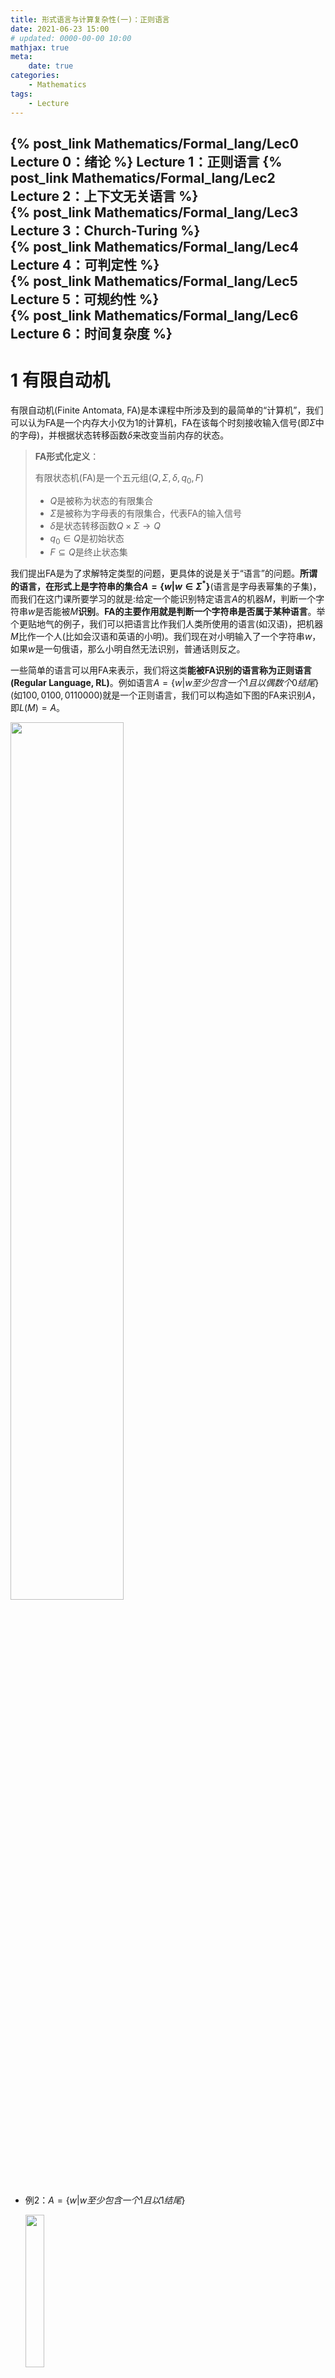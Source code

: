 ```yaml
---
title: 形式语言与计算复杂性(一)：正则语言
date: 2021-06-23 15:00
# updated: 0000-00-00 10:00
mathjax: true
meta:
    date: true
categories: 
    - Mathematics
tags:
    - Lecture
---
```


{% post_link Mathematics/Formal_lang/Lec0 Lecture 0：绪论 %}
Lecture 1：正则语言
{% post_link Mathematics/Formal_lang/Lec2 Lecture 2：上下文无关语言 %}<br>
{% post_link Mathematics/Formal_lang/Lec3 Lecture 3：Church-Turing %}<br>
{% post_link Mathematics/Formal_lang/Lec4 Lecture 4：可判定性 %}<br>
{% post_link Mathematics/Formal_lang/Lec5 Lecture 5：可规约性 %}<br>
{% post_link Mathematics/Formal_lang/Lec6 Lecture 6：时间复杂度 %}
---

<!-- more -->

# 1 有限自动机

有限自动机(Finite Antomata, FA)是本课程中所涉及到的最简单的“计算机”，我们可以认为FA是一个内存大小仅为$1$的计算机，FA在该每个时刻接收输入信号(即$\Sigma$中的字母)，并根据状态转移函数$\delta$来改变当前内存的状态。

> **FA形式化定义**：
> 
> 有限状态机(FA)是一个五元组$(Q,\Sigma,\delta,q_0,F)$
> - $Q$是被称为状态的有限集合
> - $\Sigma$是被称为字母表的有限集合，代表FA的输入信号
> - $\delta$是状态转移函数$Q\times\Sigma\to Q$
> - $q_0\in Q$是初始状态
> - $F\subseteq Q$是终止状态集

我们提出FA是为了求解特定类型的问题，更具体的说是关于“语言”的问题。**所谓的语言，在形式上是字符串的集合$A=\lbrace w|w\in\Sigma^\ast\rbrace$**(语言是字母表幂集的子集)，而我们在这门课所要学习的就是:给定一个能识别特定语言$A$的机器$M$，判断一个字符串$w$是否能被$M$**识别**。**FA的主要作用就是判断一个字符串是否属于某种语言**。举个更贴地气的例子，我们可以把语言比作我们人类所使用的语言(如汉语)，把机器$M$比作一个人(比如会汉语和英语的小明)。我们现在对小明输入了一个字符串$w$，如果$w$是一句俄语，那么小明自然无法识别，普通话则反之。

一些简单的语言可以用FA来表示，我们将这类**能被FA识别的语言称为正则语言(Regular Language, RL)**。例如语言$A=\lbrace w|w至少包含一个1且以偶数个0结尾\rbrace$(如$100,0100,0110000$)就是一个正则语言，我们可以构造如下图的FA来识别$A$，即$L(M)=A$。

<img src="fa-1.png" width="60%" height="60%">

- 例2：$A=\lbrace w|w至少包含一个1且以1结尾\rbrace$
  
  <img src="ex2.png" width="25%" height="25%">

- 例3：$A=\lbrace w|w以0结尾\rbrace$
  
  <img src="ex3.png" width="25%" height="25%">

- 例4：$A=\lbrace w|w的开始符号与结束符号相同\rbrace$
  
  <img src="ex4.png" width="40%" height="40%">

- 例5：$A=\lbrace w|w的和是3的倍数\rbrace$
  
  <img src="ex5.png" width="45%" height="45%">

---

# 2 FA的构造与相关性质 

## 2.1 构造FA

那么，给定一个正则语言$A$，如何设计对应的FA呢？总共有四个步骤，我们以语言$A=\lbrace w|w包含奇数个1\rbrace$为例说明(这个过于简单，其实挺难的)：

1. 列出所有可能，本例中就俩可能：奇数个$1$或偶数个$1$。
2. 将所有可能表示为状态：$q_{odd}$和$q_{even}$，并画为节点。
3. 在结点之间标出状态转移。例如本例中，$q_{even}$接收了$1$则会转移到$q_{odd}$。
4. 标出初始状态和结束状态。本例中，开始时$w$为空，也就是偶数个$1$，所以开始状态为$q_{even}$，而我们希望$w$最终为奇数个$1$，所以终止状态为$q_{odd}$。
   <img src="1_2.png" width="25%" height="25%">

在实际应用中，如果不事先给出所有状态，我们很难应用这个方法，在后面的习题中就可以看出来。

## 2.2 基于语言的运算

假定$A,B$为任意语言语言，我们可以定义基于语言的三种运算：
- Union: $A\cup B=\lbrace x|x\in A\ or\ x\in B\rbrace$
- Concatenation: $A\circ B=\lbrace xy|x\in A\ and\ y\in B\rbrace$
- Star: $A^{\ast}=\lbrace x_1...x_k|k\ge 0\ and\ x_i\in A\rbrace$，类似于幂集。

例如，$\Sigma=\lbrace a,...,z\rbrace$, $A=\lbrace good, bad\rbrace$, $B=\lbrace boy, girl\rbrace$，则有
- $A\cup B=\lbrace good, bad, boy, girl\rbrace$
- $A\circ B=\lbrace goodboy, goodgirl, badboy, badgirl\rbrace$
- $A^{\ast}=\lbrace \epsilon, good, bad, goodgood, goodbad, \cdots\rbrace$

> 正则语言有一个重要的特性，即**封闭性**。所谓的封闭性是指对集合中的任意对象进行某种运算，如果其结果仍在该集合中，则称该集合在该操作上是封闭的(例如在自然数集合$\mathcal{N}$上，加法和乘法操作是封闭的)。**正则语言在以上三种运算上是封闭的**，即，若$A_1,A_2$是正则语言，那么$A_1\cup A_2$、$A_1\circ A_2$和$A^{\ast}$也是正则语言。

我们可以通过构造法先证明正则语言在$\cup$运算上的封闭性

**构造法证明$A_1\cup A_2$的封闭性**<span id='prof1'></span>
假定$M_1=\lbrace Q_1, \Sigma, \delta_1, q_1, F_1\rbrace$识别$A_1$，$M_2=\lbrace Q_2, \Sigma, \delta_2, q_2, F_2\rbrace$识别$A_2$，下面构造$M=\lbrace Q, \Sigma, \delta, q_0, F\rbrace$来识别$A_1\cup A_2$
1. $Q=\lbrace(r_1, r_2)|r_1\in Q_1\ \mathrm{and}\ r_2\in Q_2\rbrace$
2. 三个FA的字母表相同，都为$\Sigma$
3. $\delta((r_1, r_2),a) = (\delta_1(r_1,a), \delta_2(r_2, a))$
4. $q_0=(q_1,q_2)$
5. $F=\lbrace (r_1, r_2)|r_1\in F_1\ or\ r_2\in F_2\rbrace$

证明另外两种操作的封闭性需要引入新的概念，非确定自动机NFA。

---

# 3 非确定自动机

## 3.1 NFA与DFA

前两节我们所涉及的都是确定的自动机，在一个自动机FA中，当前状态在接受了一个信号后，如果所转移的下一个状态是确定的，则称其为确定自动机DFA，反之则为非确定自动机NFA。

> 形式地，一个NFA是一个五元组$(Q, \Sigma, \delta, q_0, F)$
> - $Q$是被称为状态的有限集合
> - $\Sigma$是被称为字母表的有限集合
> - $\delta$是状态转移函数$Q\times\Sigma_{\varepsilon}\to \mathcal{P}(Q)$
> - $q_0\in Q$是初始状态
> - $F\subseteq Q$是终止状态集

NFA与DFA最大的不同在于，DFA的状态转移函数是$Q\times\Sigma\to Q$，即**转移后的状态是一个确定的状态**；NFA的状态转移函数$Q\times\Sigma_{\varepsilon}\to \mathcal{P}(Q)$，该函数**允许接收空信号$\varepsilon$，且转移后的状态是一个状态集合**。下图就是一个NFA的例子，$q_1$在接收$1$后可以跳转到$q_1$或者$q_2$，而$q_2$则允许接收$\varepsilon$。

<img src="2_1_1.png" width="60%" height="60%">

NFA与DFA的语言识别能力是完全相同的，且对任意一个NFA，都可以将其转换为等价的DFA。首先我们给出一个定理以及一个推理：
> **定理：每一个NFA都有一个等价的DFA。等价是指两个机器能识别相同的语言。**
> **推论：一个语言是正则的当且仅当存在NFA能识别它**<span id='lemma1'></span>

随后，我们给出如何构造与NFA等价的DFA的方法，这个方法可以将任意NFA转换为DFA，因此该方法**也是对上述定理的证明**：

**构造与NFA等价的DFA**：

令$N=(Q,\Sigma,\delta,q_0,F)$是能识别语言$A$的NFA，我们可以构造一个对应的DFA $M=(Q',\Sigma,\delta',q_0',F')$来识别$A$:
1. $M$和$N$的字母表相同，都为$\Sigma$。
2. 令$M$的状态集$Q'=\mathcal{P}(Q)$，即$Q$的幂集。
3. $M$的终止状态为$F'=\lbrace R\in Q'|R\ \mathrm{contains\ an\ accept\ state\ of}\ N\rbrace$，即$Q'$中所有包含$F$中的任意状态的集合。
4. 对于转移函数$\delta'$和开始状态$q_0'$，我们考虑两种情况：
   1. 当$M$中不包含$\varepsilon$边时：
      1. $\delta'(R,a)=\lbrace q\in Q|q\in\delta(r,a)\ \mathrm{for\ some}\ r\in R\rbrace$，其中$R$是$Q'$中的一个状态，$a$是一个输入信号。
      2. $q_0'=\lbrace q_0\rbrace$
   2. 当$M$中包含$\varepsilon$边时，对于$M$中的任意状态$R$，定义$E(R)$是一个包含了所有从$R$通过$0$或多条$\varepsilon$边可以到达的状态的集合：
      1. $\delta'(R, a)=\lbrace q\in Q|q\in E(\delta(r,a))\ \mathrm{for\ some}\ r\in R\rbrace$
      2. $q_0'=E(\lbrace q_0\rbrace)$
5. (可选)最后删除所有没有入边的状态及其出边，因为没有入边的状态是无法到达的。

基于以上方法可以将任意NFA转换为对应的DFA。例如，给定如下的不包含$\varepsilon$的NFA，我们可以将其转换为对应的DFA:

<img src="2_1.png" width="25%" height="25%">

1. 列出状态幂集
2. 对幂集中的每个状态画出其状态转移。可以看到在NFA中状态$2$通过信号$a$可以转移到$2$或$3$两个状态，因此在DFA中$2$需要转移到$\lbrace2,3\rbrace$状态，其余类推。
   
   <img src="2_3.png" width="30%" height="30%">

3. 添加开始和结束
   
   <img src="2_4.png" width="30%" height="30%">

4. 删除没有入边的结点
   
   <img src="2_5.png" width="25%" height="25%">

同样的，我们也可以给出包含$\varepsilon$边NFA-DFA转换

<center><img src="2_6.png" width="20%" height="20%" style="display: inline-block"><img src="2_7.png" width="45%" height="45%" style="display: inline-block"></center>

## 3.2 正则语言封闭性证明

通过该定理，我们可以证明正则语言封闭性:
1. 构造如图的NFA $N$来识别$A_1\cup A_2$。
   
   <img src="3_1.png" width="40%" height="40%">

   证明见[前文](#prof1)
2. 构造如图的NFA $N$来识别$A_1\circ A_2$。
   
   <img src="3_2.png" width="45%" height="45%">

    证明：
    令$N_1=\lbrace Q_1, \Sigma, \delta_1, q_1, F_1\rbrace$识别$A_1$，$N2=\lbrace Q_2, \Sigma, \delta_2, q_2, F_2\rbrace$识别$A_2$，令$N=\lbrace Q, \Sigma, \delta, q_0, F\rbrace$
    1. $Q=Q_1\cup Q_2$
    2. $q_0=q_1$
    3. $F=F_2$
    4. 定义状态转移函数$\delta$
       $$\delta(q,a)=\begin{cases}
        \delta_1(q,a) & q\in Q_1\ \mathrm{and}\ q\not\in F_1 \\\\
        \delta_1(q,a) & q\in F_1\ \mathrm{and}\ a\not=\varepsilon \\\\
        \delta_1(q,a)\cup\lbrace q_2\rbrace & q\in F_1\ \mathrm{and}\ a=\varepsilon \\\\
        \delta_2(q,a) & q\in Q_2
        \end{cases}$$
3. 构造如图的NFA $N$来识别$A^\ast$。
   
   <img src="3_3.png" width="46%" height="46%">

   证明：令$N_1=\lbrace Q_1, \Sigma, \delta_1, q_1, F_1\rbrace$识别$A_1$，构造$N=\lbrace Q, \Sigma, \delta, q_0, F\rbrace$
   1. $Q=Q_1\cup \lbrace q_0\rbrace$
   2. $q_0$是新的开始状态
   3. $F=F_1\cup\lbrace q_0\rbrace$，新的开始状态也是结束状态
   4. 定义状态转移函数$\delta$
       $$\delta(q,a)=\begin{cases}
        \delta_1(q,a) & q\in Q_1\ \mathrm{and}\ q\not\in F_1 \\\\
        \delta_1(q,a) & q\in F_1\ \mathrm{and}\ a\not=\varepsilon \\\\
        \delta_1(q,a)\cup\lbrace q_1\rbrace & q\in F_1\ \mathrm{and}\ a=\varepsilon \\\\
        \lbrace q_1\rbrace & q=q_0\ \mathrm{and}\ a=\varepsilon \\\\
        \emptyset & q=q_0\ \mathrm{and}\ a\not=\varepsilon
        \end{cases}$$

---

# 4. 正则表达式

正则表达式是用于描述正则语言的一套符号系统，该符号系统由$\Sigma$和正则运算$\cup,\circ, ^{\ast}$构成。例如，对于正则表达式$(0\cup 1)^\ast$描述了所有由$0$和$1$组成的语言。

## 4.1 定义
> **正则表达式**：<span id='def1'></span>
> 如果$R$满足以下条件之一，则$R$是正则表达式：
> 1. $\lbrace a\rbrace$, $a\in\Sigma$。即一个字母表$\Sigma$中的字母就是一个最简单的正则表达式
> 2. $\lbrace\varepsilon\rbrace$
> 3. $\emptyset$
> 4. $R_1\cup R_2$，其中$R_1$和$R_2$都是正则表达式
> 5. $R_1\circ R_2$，其中$R_1$和$R_2$都是正则表达式
> 6. $R_1^\ast$, 其中$R_1$是正则表达式

几个重要的例子(令$\Sigma=\lbrace0, 1\rbrace$)：
- $0^\ast 10^\ast=\lbrace w|w仅包含一个1\rbrace$
- $\Sigma^\ast1\Sigma^\ast=\lbrace w|w至少包含一个1\rbrace$
- $(\Sigma\Sigma\Sigma)^\ast=\lbrace w|w的长度是3的倍数\rbrace$
- $(0\cup\varepsilon)(1\cup\varepsilon)=\lbrace\varepsilon,0,1,01\rbrace$
- $1^\ast\emptyset=\emptyset$，注意$\emptyset$代表不被任何FA接收，任意包含$\emptyset$的字符串都等价于$\emptyset$
- $\emptyset^\ast=\lbrace\varepsilon\rbrace$，这种情况十分特殊

## 4.2 正则表达式与FA的等价性

正则表达式与FA都会用于描述正则语言的一种形式化的方式，且正则表达式与FA等价的，换句话说，NFA$\equiv$DFA$\equiv$正则表达式$\equiv$正则语言。

> 定理：一个语言是正则的，当且仅当存在一个正则表达式能描述它

下面，我们通过两个引理来阐述NFA和正则表达式之间的相互转换。

### 4.2.1 正则表达式转换为NFA

> 引理1：如果一个语言能被正则表达式描述，那么该语言是正则的

证明：
我们可以将任意描述语言的正则表达式$R$转换为NFA，而N由前面的[NFA-RL等价定理](#lemma1)可知NFA能识别的语言是正则的。考虑我们根据[正则表达式的定义](#def1)给出6条正则表达式-NFA转换规则:
1. $R=a$, $a\in\Sigma$。那么$L(R)=\lbrace a\rbrace$，并且下图的NFA可以识别$L(R)$
   
   <img src="4_1.png" width="10%" height="10%">

2. $R=\varepsilon$,那么$L(R)=\lbrace\varepsilon\rbrace$，可以构造如下NFA
   
   <img src="4_2.png" width="5%" height="5%">

3. $R=\emptyset$，那么$L(R)=\emptyset$
   
   <img src="4_3.png" width="5%" height="5%">

4. $R=R_1\cup R_2$
5. $R=R_1\circ R_2$
6. $R=R_1^\ast$

根据以上转换规则，我们可以尝试转换一个正则表达式，例如$(ab\cup a)^\ast$

   <img src="4_4.png" width="45%" height="45%">

### 4.2.2 DFA转换为正则表达式

> 引理2：如果一个语言是正则的，那么它能被正则表达式描述

首先我们引入一个新的概念：广义NFA(Generalized NFA, GNFA)，如下图所示：

<img src="4_5.png" width="35%" height="35%">

GNFA有以下几个特点：
1. GNFA的转移信号，或者说边的label，可以是正则表达式、字母或者$\varepsilon$。
2. 开始状态与其他所有状态都由直接的转移关系，或者说有直接的边相连，且初始状态没有入边。
3. 只有一个结束状态，所有状态都直接与结束状态相连，结束状态没有出边。
4. 除了开始状态和结束状态，任意一个状态都会到达其他所有状态，且任意一个状态都有自身环转移。

有了GNFA，我们可以通过DFA$\Rightarrow$GNFA$\Rightarrow$正则表达式来证明上述引理。给定一个DFA，我们可以通过以下几个步骤将其转换为GNFA：
1. 添加一个新的初始状态，并通过$\varepsilon$转移到旧的初始状态
2. 添加一个新的结束状态，并通过$\varepsilon$转移自旧的结束状态集
3. 如果两个结点之间存在多条方向相同的边，通过$\cup$将其合并为一条边
4. 如果两个状态之间没有边，则添加label为$\emptyset$的新边。

构造完成GNFA后，我们逐个删除GNFA中的节点，并修改相应的边的label，直至GNFA中只剩开始结点和终止结点。这两个结点之间的边的label就是最终的正则表达式。下图是一个DFA转换为正则表达式的例子：

<img src="4_6.png" width="40%" height="40%">

一个更复杂的例子

<img src="4_7.png" width="60%" height="60%">

---

# 4. 非正则语言

FA的能力十分有限，大多数的语言都不能被FA所识别，例如$B=\lbrace 0^n1^n|n\ge0\rbrace$，机器需要记住目前为止读取了多少个$0$，而FA因为没有额外内存而无法做到这一点。对这样的语言，我们称为非正则语言。给定一个语言，如何判定它是否正则呢？这时就轮到pumping lemma出场了

## 4.1 Pumping Lemma

> **Pumping Length**
> pumping length是指：同一个语言内的所有字符串都存在一个特殊的子串，该子串可以被重复任意次，重复后的字符串仍然属于该语言，这个子串的长度即为pumping length
> <br>
> **Pumping Lemma**
> 如果$A$是正则语言，那么存在一个数$p$(即pumping length)，当$s$是$A$中任意一个长度至少为$p$的子串时，$s$可以被分为三部分，即$s=xyz$，并且$s$满足以下三个性质
> 1. 对于任意$i\ge0, xy^iz\in A$
> 2. $|y|>0$，$x$和$y$允许为$\varepsilon$
> 3. $|xy|\le p$，即$x$和$y$的总长度不超过$p$

**Pumping Lemma的证明**
令$M=(Q,\Sigma,\delta,q_0,F)$
- 令$p$是$M$的状态数，即$p=|Q|$
- $A$中任意长度至少为$p$字符串$s$都可划分为三部分$xyz$
- 对$s$，我们考虑$M$接收$s$时的**状态序列**：假设这个状态序列的长度为$n+1$(因为包含开始状态)，而$n\ge p$，因此这状态序列肯定包含一个重复状态$p_r$。我们可以根据这个重复状态将$s$划分为$xyz$，其中$x$是第一个$p_r$之前的状态序列，$y$是两个$p_r$之间的状态序列，$z$是第二个$p_r$之后的状态序列。因为$y$从$p_r$出发最终又回到$p_r$，因此它重复任意次，该字符串依然属于该语言。
  
## 4.2 非正则语言的证明

证明语言$B=\lbrace 0^n1^n|n\ge0\rbrace$不是正则的

**证明**
1. 假设$B$是正则的，那么$B$中存在pumping length $p$
2. 我们选择一个子串$0^p1^p$，并将该子串分为三部分$xyz$，由pumping lemma可知，对任意$i\ge0, xy^iz\in B$
3. 考虑三种情况
   1. 子串$y$由$0$组成，那么$xyz$中，$xy=0^i$，$z=0^{p-i}1^p$。现在考虑$xyyz$，多出来的$y$会导致$0$的个数多于$1$的个数，所以子串$y$不可能由$0$组成
   2. 子串$y$由$1$组成，同样的，会导致$1$的个数多于$0$的个数
   3. 子串$y$由$0$和$1$组成，那么$xyyz$中，$yy$的存在会导致$1$出现在$0$前的乱序，也是不可取的
4. 因此，无论怎么划分，划分后的子串都不属于$B$，因此语言$B$不是正则的。

---

# 作业

1. The formal description of a DFA $M$ is $(\lbrace q_1,q_2,q_3,q_4,q_5\rbrace,\lbrace u,d\rbrace, \delta, q_3, \lbrace q_3\rbrace)$, where $\delta$ is given by the following table. Give the state diagram of this machine.
   
   <img src="e1_1.png" width="14%" height="14%">

   **Answer**

   <img src="e1.png" width="60%" height="60%">

2. Give state diagrams of DFAs recognizing the following languages. In all parts, the alphabet is $\lbrace 0, 1\rbrace$
   1. $\lbrace w|w\ \mathrm{begins\ with\ a}\ 1\ \mathrm{and\ ends\ with\ a}\ 0\rbrace$
   2. $\lbrace w|w\ \mathrm{contains\ at\ least\ three}\ 1s\rbrace$
   3. $\lbrace w|w\ \mathrm{contains\ the\ substring}\ 0101(\mathrm{i.e.,}\ w=x0101y\ \mathrm{for\ some}\ x\ \mathrm{and}\ y)\rbrace$
   
   **Answer**
   1. <img src="e21.png" width="25%" height="25%">
   ---
   2. <img src="e22.png" width="50%" height="50%">
   ---
   3. <img src="e23.png" width="60%" height="60%">

3. Use the construction given in Theorem 1.39 to convert the following two NFA to equivalent DFA.
   
   <img src="e3.png" width="35%" height="35%">

   **Answer**
   1. <img src="e31.png" width="21%" height="21%">
   ---
   2. <img src="e32.png" width="30%" height="30%">
   
4. Use the procedure described in Lemma 1.60 to convert the following finite automata to regular expresssions.
   
   <img src="e4.png" width="40%" height="40%">

   **Answer**
   1. <img src="e41.png" width="70%" height="70%">
   ---
   2. <img src="e42.png" width="80%" height="80%">

5. Use the pumping lemma to show that the following languages are not regular.
   $A_1=\lbrace 0^n1^n2^n|n\ge0\rbrace$

   **Answer**
   1. 假定$A_1$是正则的，那么$A_1$肯定存在pumping length，假设为$p$，考虑字符串$s=0^p1^p2^p\in A_1$
   2. 因为$A_1$是正则的，根据pumping lemma，$s$可以被分为$xyz$三部分，且对任意$i\ge0$，有$xy^iz\in A_1$
   3. 现考虑以下几种情况：
      1. 子串$y$全由$0$组成，令$x=0^i,y=0^j,z=0^{p-i-j}1^p2^p$，那么$xyyz=0^{p+j}y^pz^p$，$0$的个数多于$1$和$2$，不属于$A_1$
      2. 子串$y$全由$1$组成，同上
      3. 子串$y$全由$2$组成，同上
      4. 子串$y$由$0$和$1$组成，则$xyyz$中会出现$1$在$0$前的乱序
      5. 子串$y$由$1$和$2$组成，同上
      6. 子串$y$由$1$、$2$和$3$组成，同上
      7. 子串$y$由$1$和$3$组成，不符合$A_1$语法
   4. 因此无论什么情况，$s$都不符合$A_1$语法，因此$A_1$不符合pumping lemma，故其为非正则语言。
